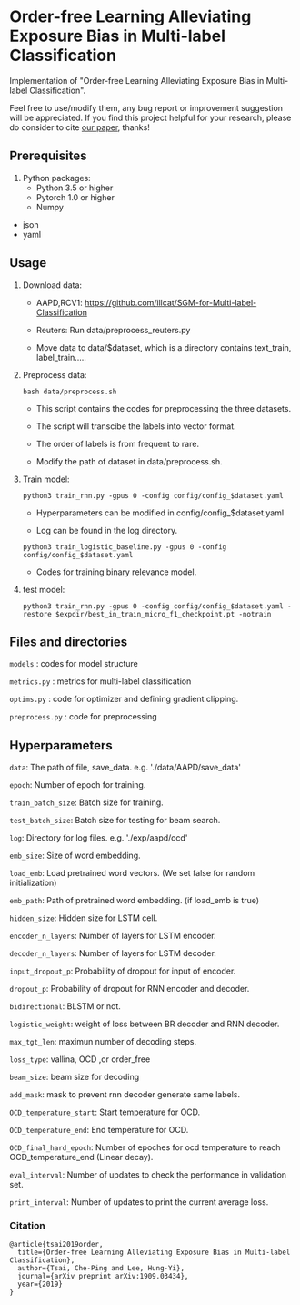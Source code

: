 # Order-free Learning Alleviating Exposure Bias in Multi-label Classification
Implementation of "Order-free Learning Alleviating Exposure Bias in Multi-label Classification". 

Feel free to use/modify them, any bug report or improvement suggestion will be appreciated. If you find this project helpful for your research, please do consider to cite [our paper](#Citation), thanks!

## Prerequisites

1. Python packages:
	- Python 3.5 or higher
	- Pytorch 1.0 or higher
	- Numpy
  - json
  - yaml
  
## Usage

1. Download data:
	
	- AAPD,RCV1: https://github.com/illcat/SGM-for-Multi-label-Classification
  
 	- Reuters: Run data/preprocess_reuters.py
  
  	- Move data to data/$dataset, which is a directory contains text_train, label_train.....

2. Preprocess data:

	```
	bash data/preprocess.sh
	```

	- This script contains the codes for preprocessing the three datasets.
  
  	- The script will transcibe the labels into vector format.
  
  	- The order of labels is from frequent to rare.
	
	- Modify the path of dataset in data/preprocess.sh.

3. Train model:

	```
	python3 train_rnn.py -gpus 0 -config config/config_$dataset.yaml
	```

	- Hyperparameters can be modified in config/config_$dataset.yaml
	
	- Log can be found in the log directory.
	
	```
	python3 train_logistic_baseline.py -gpus 0 -config config/config_$dataset.yaml
	```

	- Codes for training binary relevance model.

4. test model:

	```
	python3 train_rnn.py -gpus 0 -config config/config_$dataset.yaml -restore $expdir/best_in_train_micro_f1_checkpoint.pt -notrain
	```


## Files and directories

`models` : codes for model structure

`metrics.py` : metrics for multi-label classification

`optims.py` : code for optimizer and defining gradient clipping.

`preprocess.py` : code for preprocessing

## Hyperparameters

`data`:  The path of file, save_data. e.g. './data/AAPD/save_data'

`epoch`: Number  of epoch for training.

`train_batch_size`: Batch size for training.

`test_batch_size`: Batch size for testing for beam search.

`log`:  Directory for log files. e.g. './exp/aapd/ocd'

`emb_size`: Size of word embedding.

`load_emb`: Load pretrained word vectors. (We set false for random initialization)

`emb_path`: Path of pretrained word embedding. (if load_emb is true)

`hidden_size`: Hidden size for LSTM cell.

`encoder_n_layers`: Number of layers for LSTM encoder.

`decoder_n_layers`: Number of layers for LSTM decoder.

`input_dropout_p`: Probability of dropout for input of encoder.

`dropout_p`: Probability of dropout for RNN encoder and decoder.

`bidirectional`: BLSTM or not.

`logistic_weight`: weight of loss between BR decoder and RNN decoder.

`max_tgt_len`: maximun number of decoding steps.

`loss_type`: vallina, OCD  ,or order_free

`beam_size`: beam size for decoding

`add_mask`: mask to prevent rnn decoder generate same labels.

`OCD_temperature_start`: Start temperature for OCD.

`OCD_temperature_end`: End temperature for OCD.

`OCD_final_hard_epoch`: Number of epoches for ocd temperature to reach OCD_temperature_end (Linear decay).

`eval_interval`: Number of updates to check the performance in validation set.

`print_interval`: Number of updates to print the current average loss.

### Citation

```
@article{tsai2019order,
  title={Order-free Learning Alleviating Exposure Bias in Multi-label Classification},
  author={Tsai, Che-Ping and Lee, Hung-Yi},
  journal={arXiv preprint arXiv:1909.03434},
  year={2019}
}
```

